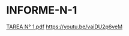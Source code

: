 # INFORME-N-1
[TAREA N° 1.pdf](https://github.com/SAIDCARRION/INFORME-N-1/files/10015268/TAREA.N.1.pdf)
https://youtu.be/vaiDU2p6veM
